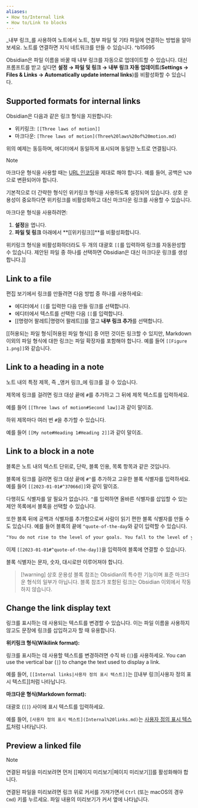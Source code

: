 ```yaml
---
aliases:
- How to/Internal link
- How to/Link to blocks
---
```


_내부 링크_를 사용하여 노트에서 노트, 첨부 파일 및 기타 파일에 연결하는 방법을 알아보세요. 노트를 연결하면 지식 네트워크를 만들 수 있습니다. ^b15695

Obsidian은 파일 이름을 바꿀 때 내부 링크를 자동으로 업데이트할 수 있습니다. 대신 프롬프트를 받고 싶다면 **설정 → 파일 및 링크 → 내부 링크 자동 업데이트**(**Settings → Files & Links → Automatically update internal links**)를 비활성화할 수 있습니다.

## Supported formats for internal links

Obsidian은 다음과 같은 링크 형식을 지원합니다:

- 위키링크: `[[Three laws of motion]]`
- 마크다운: `[Three laws of motion](Three%20laws%20of%20motion.md)`

위의 예제는 동등하며, 에디터에서 동일하게 표시되며 동일한 노트로 연결됩니다.

> [!note]
> 마크다운 형식을 사용할 때는 [URL 인코딩](https://en.wikipedia.org/wiki/Percent-encoding)을 제대로 해야 합니다. 예를 들어, 공백은 `%20`으로 변환되어야 합니다.

기본적으로 더 간략한 형식인 위키링크 형식을 사용하도록 설정되어 있습니다. 상호 운용성이 중요하다면 위키링크를 비활성화하고 대신 마크다운 링크를 사용할 수 있습니다.

마크다운 형식을 사용하려면:

1. **설정**을 엽니다.
2. **파일 및 링크** 아래에서 **\[\[위키링크\]\]**를 비활성화합니다.

위키링크 형식을 비활성화하더라도 두 개의 대괄호 `[[`를 입력하여 링크를 자동완성할 수 있습니다. 제안된 파일 중 하나를 선택하면 Obsidian은 대신 마크다운 링크를 생성합니다.]]

## Link to a file

편집 보기에서 링크를 만들려면 다음 방법 중 하나를 사용하세요:

- 에디터에서 `[[`를 입력한 다음 만들 링크를 선택합니다.
- 에디터에서 텍스트를 선택한 다음 `[[`를 입력합니다.
- [[명령어 팔레트|명령어 팔레트]]를 열고 **내부 링크 추가**를 선택합니다.

[[허용되는 파일 형식|허용된 파일 형식]] 중 어떤 것이든 링크할 수 있지만, Markdown 이외의 파일 형식에 대한 링크는 파일 확장자를 포함해야 합니다. 예를 들어 `[[Figure 1.png]]`와 같습니다.

## Link to a heading in a note

노트 내의 특정 제목, 즉 _앵커 링크_에 링크를 걸 수 있습니다.

제목에 링크를 걸려면 링크 대상 끝에 `#`를 추가하고 그 뒤에 제목 텍스트를 입력하세요.

예를 들어 `[[Three laws of motion#Second law]]`과 같이 말이죠.

하위 제목마다 여러 번 `#`을 추가할 수 있습니다.

예를 들어 `[[My note#Heading 1#Heading 2]]`과 같이 말이죠.

## Link to a block in a note

블록은 노트 내의 텍스트 단위로, 단락, 블록 인용, 목록 항목과 같은 것입니다.

블록에 링크를 걸려면 링크 대상 끝에 `#^`를 추가하고 고유한 블록 식별자를 입력하세요. 예를 들어 `[[2023-01-01#^37066d]]`와 같이 말이죠.

다행히도 식별자를 알 필요가 없습니다. `^`를 입력하면 올바른 식별자를 삽입할 수 있는 제안 목록에서 블록을 선택할 수 있습니다.

또한 블록 뒤에 공백과 식별자를 추가함으로써 사람이 읽기 편한 블록 식별자를 만들 수도 있습니다. 예를 들어 블록의 끝에 `^quote-of-the-day`와 같이 입력할 수 있습니다.

```md
"You do not rise to the level of your goals. You fall to the level of your systems." by James Clear ^quote-of-the-day
```

이제 `[[2023-01-01#^quote-of-the-day]]`을 입력하여 블록에 연결할 수 있습니다.

블록 식별자는 문자, 숫자, 대시로만 이루어져야 합니다.

> [!warning] 상호 운용성
> 블록 참조는 Obsidian의 특수한 기능이며 표준 마크다운 형식의 일부가 아닙니다. 블록 참조가 포함된 링크는 Obsidian 이외에서 작동하지 않습니다.

## Change the link display text

링크를 표시하는 데 사용되는 텍스트를 변경할 수 있습니다. 이는 파일 이름을 사용하지 않고도 문장에 링크를 삽입하고자 할 때 유용합니다.

**위키링크 형식(Wikilink format):**

링크를 표시하는 데 사용할 텍스트를 변경하려면 수직 바 (`|`)를 사용하세요.
You can use the vertical bar (`|`) to change the text used to display a link.

예를 들어, `[[Internal links|사용자 정의 표시 텍스트]]`는 [[내부 링크|사용자 정의 표시 텍스트]]처럼 나타납니다.

**마크다운 형식(Markdown format):**

대괄호 (`[]`) 사이에 표시 텍스트를 입력하세요.

예를 들어, `[사용자 정의 표시 텍스트](Internal%20links.md)`는 [사용자 정의 표시 텍스트](내부%20링크.md)처럼 나타납니다.

## Preview a linked file

> [!note]
> 연결된 파일을 미리보려면 먼저 [[페이지 미리보기|페이지 미리보기]]를 활성화해야 합니다.

연결된 파일을 미리보려면 링크 위로 커서를 가져가면서 `Ctrl` (또는 macOS의 경우 `Cmd`) 키를 누르세요. 파일 내용의 미리보기가 커서 옆에 나타납니다.


